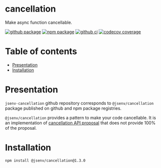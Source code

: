 # cancellation

Make async function cancellable.

[![github package](https://img.shields.io/github/package-json/v/jsenv/jsenv-cancellation.svg?logo=github&label=package)](https://github.com/jsenv/jsenv-cancellation/packages)
[![npm package](https://img.shields.io/npm/v/@jsenv/cancellation.svg?logo=npm&label=package)](https://www.npmjs.com/package/@jsenv/cancellation)
[![github ci](https://github.com/jsenv/jsenv-cancellation/workflows/ci/badge.svg)](https://github.com/jsenv/jsenv-cancellation/actions?workflow=ci)
[![codecov coverage](https://codecov.io/gh/jsenv/jsenv-cancellation/branch/master/graph/badge.svg)](https://codecov.io/gh/jsenv/jsenv-cancellation)

# Table of contents

- [Presentation](#Presentation)
- [Installation](#installation)

# Presentation

`jsenv-cancellation` github repository corresponds to `@jsenv/cancellation` package published on github and npm package registries.

`@jsenv/cancellation` provides a pattern to make your code cancellable. It is an implementation of [cancellation API proposal](https://github.com/tc39/proposal-cancellation/tree/master/stage0) that does not provide 100% of the proposal.

# Installation

```console
npm install @jsenv/cancellation@1.3.0
```
